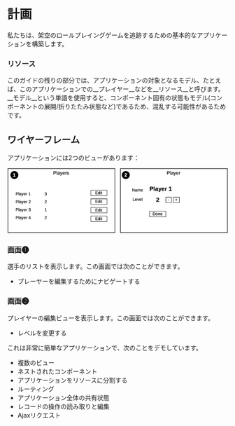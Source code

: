 # 計画

私たちは、架空のロールプレイングゲームを追跡するための基本的なアプリケーションを構築します。

### リソース

このガイドの残りの部分では、アプリケーションの対象となるモデル、たとえば、このアプリケーションでの__プレイヤー__などを__リソース__と呼びます。__モデル__という単語を使用すると、コンポーネント固有の状態もモデル(コンポーネントの展開/折りたたみ状態など)であるため、混乱する可能性があるためです。

## ワイヤーフレーム

アプリケーションには2つのビューがあります：

![計画](01-planning.png)

### 画面➊

選手のリストを表示します。この画面では次のことができます。

- プレーヤーを編集するためにナビゲートする

### 画面➋

プレイヤーの編集ビューを表示します。この画面では次のことができます。

- レベルを変更する

これは非常に簡単なアプリケーションで、次のことをデモしています。

- 複数のビュー
- ネストされたコンポーネント
- アプリケーションをリソースに分割する
- ルーティング
- アプリケーション全体の共有状態
- レコードの操作の読み取りと編集
- Ajaxリクエスト

